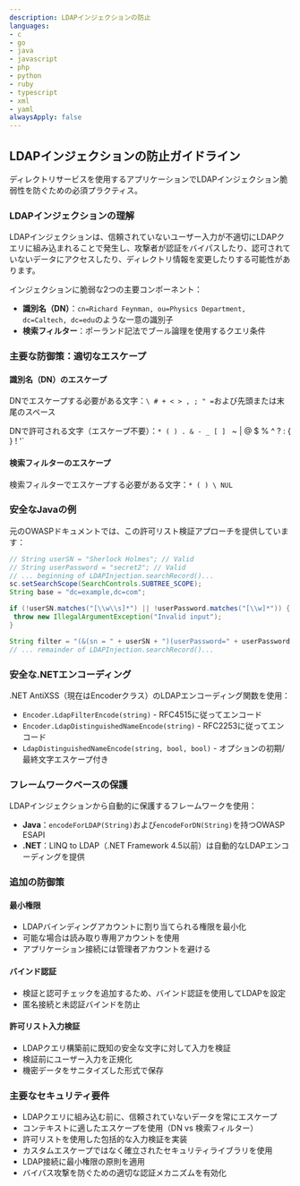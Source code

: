```yaml
---
description: LDAPインジェクションの防止
languages:
- c
- go
- java
- javascript
- php
- python
- ruby
- typescript
- xml
- yaml
alwaysApply: false
---
```


## LDAPインジェクションの防止ガイドライン

ディレクトリサービスを使用するアプリケーションでLDAPインジェクション脆弱性を防ぐための必須プラクティス。

### LDAPインジェクションの理解

LDAPインジェクションは、信頼されていないユーザー入力が不適切にLDAPクエリに組み込まれることで発生し、攻撃者が認証をバイパスしたり、認可されていないデータにアクセスしたり、ディレクトリ情報を変更したりする可能性があります。

インジェクションに脆弱な2つの主要コンポーネント：
- **識別名（DN）**：`cn=Richard Feynman, ou=Physics Department, dc=Caltech, dc=edu`のような一意の識別子
- **検索フィルター**：ポーランド記法でブール論理を使用するクエリ条件

### 主要な防御策：適切なエスケープ

#### 識別名（DN）のエスケープ

DNでエスケープする必要がある文字：`\ # + < > , ; " =`および先頭または末尾のスペース

DNで許可される文字（エスケープ不要）：`* ( ) . & - _ [ ] ` ~ | @ $ % ^ ? : { } ! '`

#### 検索フィルターのエスケープ

検索フィルターでエスケープする必要がある文字：`* ( ) \ NUL`

### 安全なJavaの例

元のOWASPドキュメントでは、この許可リスト検証アプローチを提供しています：

```java
// String userSN = "Sherlock Holmes"; // Valid
// String userPassword = "secret2"; // Valid
// ... beginning of LDAPInjection.searchRecord()...
sc.setSearchScope(SearchControls.SUBTREE_SCOPE);
String base = "dc=example,dc=com";

if (!userSN.matches("[\\w\\s]*") || !userPassword.matches("[\\w]*")) {
 throw new IllegalArgumentException("Invalid input");
}

String filter = "(&(sn = " + userSN + ")(userPassword=" + userPassword + "))";
// ... remainder of LDAPInjection.searchRecord()...
```

### 安全な.NETエンコーディング

.NET AntiXSS（現在はEncoderクラス）のLDAPエンコーディング関数を使用：
- `Encoder.LdapFilterEncode(string)` - RFC4515に従ってエンコード
- `Encoder.LdapDistinguishedNameEncode(string)` - RFC2253に従ってエンコード
- `LdapDistinguishedNameEncode(string, bool, bool)` - オプションの初期/最終文字エスケープ付き

### フレームワークベースの保護

LDAPインジェクションから自動的に保護するフレームワークを使用：
- **Java**：`encodeForLDAP(String)`および`encodeForDN(String)`を持つOWASP ESAPI
- **.NET**：LINQ to LDAP（.NET Framework 4.5以前）は自動的なLDAPエンコーディングを提供

### 追加の防御策

#### 最小権限
- LDAPバインディングアカウントに割り当てられる権限を最小化
- 可能な場合は読み取り専用アカウントを使用
- アプリケーション接続には管理者アカウントを避ける

#### バインド認証
- 検証と認可チェックを追加するため、バインド認証を使用してLDAPを設定
- 匿名接続と未認証バインドを防止

#### 許可リスト入力検証
- LDAPクエリ構築前に既知の安全な文字に対して入力を検証
- 検証前にユーザー入力を正規化
- 機密データをサニタイズした形式で保存

### 主要なセキュリティ要件

- LDAPクエリに組み込む前に、信頼されていないデータを常にエスケープ
- コンテキストに適したエスケープを使用（DN vs 検索フィルター）
- 許可リストを使用した包括的な入力検証を実装
- カスタムエスケープではなく確立されたセキュリティライブラリを使用
- LDAP接続に最小権限の原則を適用
- バイパス攻撃を防ぐための適切な認証メカニズムを有効化